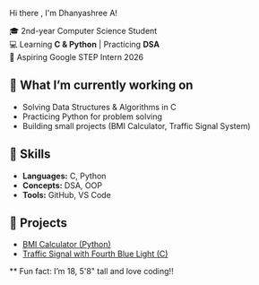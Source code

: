  Hi there , I'm Dhanyashree A!  

🎓 2nd-year Computer Science Student  
💻 Learning **C & Python** | Practicing **DSA**  
🚀 Aspiring Google STEP Intern 2026  


## 🔹 What I’m currently working on  
- Solving Data Structures & Algorithms in C  
- Practicing Python for problem solving  
- Building small projects (BMI Calculator, Traffic Signal System)  


## 🔹 Skills  
- **Languages:** C, Python  
- **Concepts:** DSA, OOP  
- **Tools:** GitHub, VS Code  


## 🔹 Projects  
- [BMI Calculator (Python)](link-to-repo)  
- [Traffic Signal with Fourth Blue Light (C)](link-to-repo)  

** Fun fact: I’m 18, 5'8" tall and love coding!!  


